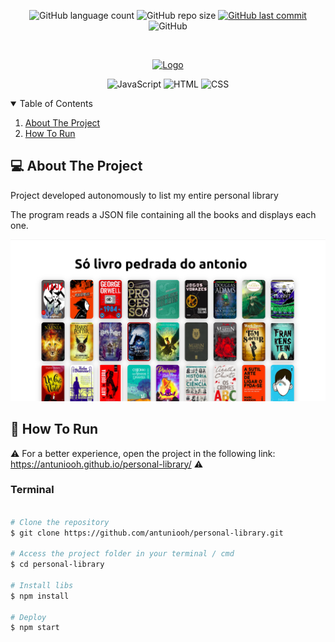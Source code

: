 <p align="center">
  <img alt="GitHub language count" src="https://img.shields.io/github/languages/count/antuniooh/personal-library">

  <img alt="GitHub repo size" src="https://img.shields.io/github/repo-size/antuniooh/personal-library">
  
  <a href="https://github.com/antuniooh/personal-library/commits/master">
    <img alt="GitHub last commit" src="https://img.shields.io/github/last-commit/antuniooh/personal-library">
  </a>
  
   <img alt="GitHub" src="https://img.shields.io/github/license/antuniooh/personal-library">
</p>

<!-- PROJECT LOGO -->
<br />
<p align="center">
  <a href="https://github.com/antuniooh/personal-library">
    <img src="https://aventurasnahistoria.uol.com.br/media/_versions/machado_de_assis_widelg.jpg" alt="Logo" width="550">
  </a>
</p>

<p align="center">
  <img alt="JavaScript" src="https://img.shields.io/badge/JavaScript-yellow?style=for-the-badge&logo=javascript&logoColor=white"/>
  <img alt="HTML" src="https://img.shields.io/badge/HTML-orange?style=for-the-badge&logo=html5&logoColor=white"/>
  <img alt="CSS" src="https://img.shields.io/badge/CSS-darkblue?style=for-the-badge&logo=css3&logoColor=white"/>
</p>


<!-- TABLE OF CONTENTS -->
<details open="open">
  <summary>Table of Contents</summary>
  <ol>
    <li>
      <a href="#-about-the-project">About The Project</a>
    </li>
    <li>
      <a href="#-how-to-run">How To Run</a>
    </li>
  </ol>
</details>


<!-- ABOUT THE PROJECT -->
## 💻 About The Project
Project developed autonomously to list my entire personal library

The program reads a JSON file containing all the books and displays each one.

![app](https://github.com/antuniooh/personal-library/blob/main/images/lib.png)


<!-- HOW TO RUN -->
## 🚀 How To Run

⚠️ For a better experience, open the project in the following link: https://antuniooh.github.io/personal-library/ ⚠️

### Terminal
```bash

# Clone the repository
$ git clone https://github.com/antuniooh/personal-library.git

# Access the project folder in your terminal / cmd
$ cd personal-library

# Install libs
$ npm install

# Deploy
$ npm start


```
